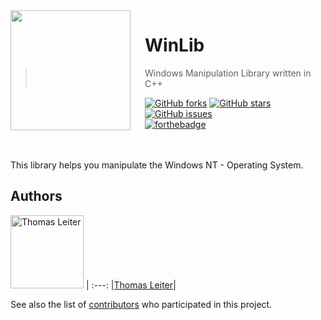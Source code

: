 <img src="https://github.com/tomLadder/WinLib/blob/master/img/windows.ico" align="left" width="192px" height="192px"/>
<img align="left" width="0" height="192px" hspace="10"/>

# WinLib
> Windows Manipulation Library written in C++

[![GitHub forks](https://img.shields.io/github/forks/tomLadder/OpenPass.svg?style=flat-square)](https://github.com/tomLadder/BitSync/network)
[![GitHub stars](https://img.shields.io/github/stars/tomLadder/OpenPass.svg?style=flat-square)](https://github.com/tomLadder/BitSync/stargazers)
[![GitHub issues](https://img.shields.io/github/issues/tomLadder/OpenPass.svg?style=flat-square)](https://github.com/tomLadder/BitSync/issues)<br>
[![forthebadge](http://forthebadge.com/images/badges/powered-by-electricity.svg)](http://forthebadge.com)

</br>
</br>
This library helps you manipulate the Windows NT - Operating System.

<br>

## Authors

[<img alt="Thomas Leiter" src="https://avatars3.githubusercontent.com/u/20393156?s=400&u=ae0a43de5d81d58a698abffe4e2ede024f2b6700&v=4" width="117">](https://github.com/tomLadder) |
:---:
|[Thomas Leiter](https://github.com/tomLadder)|


See also the list of [contributors](https://github.com/tomLadder/OpenPass/contributors) who participated in this project.
